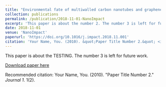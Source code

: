 ```yaml
---
title: "Environmental fate of multiwalled carbon nanotubes and graphene oxide across different aquatic ecosystems"
collection: publications
permalink: /publication/2018-11-01-NanoImpact
excerpt: 'This paper is about the number 2. The number 3 is left for future work.'
date: 2018-11-01
venue: 'NanoImpact'
paperurl: 'https://doi.org/10.1016/j.impact.2018.11.001'
citation: 'Your Name, You. (2010). &quot;Paper Title Number 2.&quot; <i>Journal 1</i>. 1(2).'
---
```

This paper is about the TESTING. The number 3 is left for future work.

[Download paper here](http://bavant84.github.io/files/paper2.pdf)

Recommended citation: Your Name, You. (2010). "Paper Title Number 2." <i>Journal 1</i>. 1(2).

